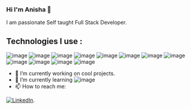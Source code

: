 ### Hi I'm Anisha 👋

I am passionate Self taught Full Stack Developer. 

## Technologies I use  :
![image](https://img.shields.io/badge/JavaScript-F7DF1E?style=for-the-badge&logo=javascript&logoColor=black)  ![image](https://img.shields.io/badge/HTML5-E34F26?style=for-the-badge&logo=html5&logoColor=white)  ![image](https://img.shields.io/badge/CSS3-1572B6?style=for-the-badge&logo=css3&logoColor=white)  ![image](https://img.shields.io/badge/Express.js-404D59?style=for-the-badge)  ![image](	https://img.shields.io/badge/React-20232A?style=for-the-badge&logo=react&logoColor=61DAFB)  ![image](https://img.shields.io/badge/Bootstrap-563D7C?style=for-the-badge&logo=bootstrap&logoColor=white)  ![image](https://img.shields.io/badge/Material--UI-0081CB?style=for-the-badge&logo=material-ui&logoColor=white)  ![image](https://img.shields.io/badge/jQuery-0769AD?style=for-the-badge&logo=jquery&logoColor=white)  ![image](https://img.shields.io/badge/MySQL-00000F?style=for-the-badge&logo=mysql&logoColor=white) 
![image](https://img.shields.io/badge/React_Router-CA4245?style=for-the-badge&logo=react-router&logoColor=white)  ![image](https://img.shields.io/badge/Express.js-404D59?style=for-the-badge)  ![image](https://img.shields.io/badge/Node.js-43853D?style=for-the-badge&logo=node.js&logoColor=white)  
- 🔭 I’m currently working on cool projects.
- 🌱 I’m currently learning ![image](https://img.shields.io/badge/TypeScript-007ACC?style=for-the-badge&logo=typescript&logoColor=white) 
- 📫 How to reach me: <!-- Actual text -->

 [![LinkedIn][1.1]][1].

<!-- Icons -->


[1.1]: https://raw.githubusercontent.com/MartinHeinz/MartinHeinz/master/linkedin-3-16.png (LinkedIn icon without padding)

<!-- Links to your social media accounts -->


[1]: https://www.linkedin.com/in/anisha-potteti-48b77872/
<!--
**anisha0612/anisha0612** is a ✨ _special_ ✨ repository because its `README.md` (this file) appears on your GitHub profile.
 ![image]() 
-->






